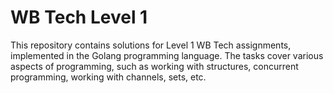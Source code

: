 # WB Tech Level 1

This repository contains solutions for Level 1 WB Tech assignments, implemented in the Golang programming language. The tasks cover various aspects of programming, such as working with structures, concurrent programming, working with channels, sets, etc.
